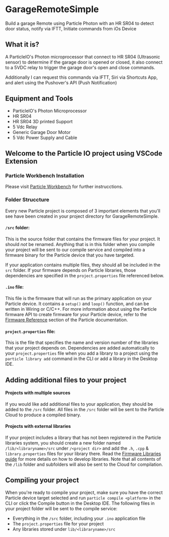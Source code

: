 # GarageRemoteSimple

Build a garage Remote using Particle Photon with an HR SR04 to detect door status, notify via IFTT, Initiate commands from iOs Device

## What it is?

A ParticleIO's Photon microprocessor that connect to HR SR04 (Ultrasonic sensor) to determine if the garage door is opened or closed, it also connect to a 5VDC relay to trigger the garage door's open and close commands.

Additionally I can request this commands via IFTT, Siri via Shortcuts App, and alert using the Pushover's API (Push Notification)

## Equipment and Tools

- ParticleIO's Photon Microprocessor
- HR SR04
- HR SR04 3D printed Support
- 5 Vdc Relay
- Generic Garage Door Motor
- 5 Vdc Power Supply and Cable

## Welcome to the Particle IO project using VSCode Extension

### Particle Workbench Installation

Please visit [Particle Workbench](https://www.particle.io/workbench/) for further instrucctions.

### Folder Struccture

Every new Particle project is composed of 3 important elements that you'll see have been created in your project directory for GarageRemoteSimple.

#### ```/src``` folder:  
This is the source folder that contains the firmware files for your project. It should *not* be renamed. 
Anything that is in this folder when you compile your project will be sent to our compile service and compiled into a firmware binary for the Particle device that you have targeted.

If your application contains multiple files, they should all be included in the `src` folder. If your firmware depends on Particle libraries, those dependencies are specified in the `project.properties` file referenced below.

#### ```.ino``` file:
This file is the firmware that will run as the primary application on your Particle device. It contains a `setup()` and `loop()` function, and can be written in Wiring or C/C++. For more information about using the Particle firmware API to create firmware for your Particle device, refer to the [Firmware Reference](https://docs.particle.io/reference/firmware/) section of the Particle documentation.

#### ```project.properties``` file:  
This is the file that specifies the name and version number of the libraries that your project depends on. Dependencies are added automatically to your `project.properties` file when you add a library to a project using the `particle library add` command in the CLI or add a library in the Desktop IDE.

## Adding additional files to your project

#### Projects with multiple sources
If you would like add additional files to your application, they should be added to the `/src` folder. All files in the `/src` folder will be sent to the Particle Cloud to produce a compiled binary.

#### Projects with external libraries
If your project includes a library that has not been registered in the Particle libraries system, you should create a new folder named `/lib/<libraryname>/src` under `/<project dir>` and add the `.h`, `.cpp` & `library.properties` files for your library there. Read the [Firmware Libraries guide](https://docs.particle.io/guide/tools-and-features/libraries/) for more details on how to develop libraries. Note that all contents of the `/lib` folder and subfolders will also be sent to the Cloud for compilation.

## Compiling your project

When you're ready to compile your project, make sure you have the correct Particle device target selected and run `particle compile <platform>` in the CLI or click the Compile button in the Desktop IDE. The following files in your project folder will be sent to the compile service:

- Everything in the `/src` folder, including your `.ino` application file
- The `project.properties` file for your project
- Any libraries stored under `lib/<libraryname>/src`
